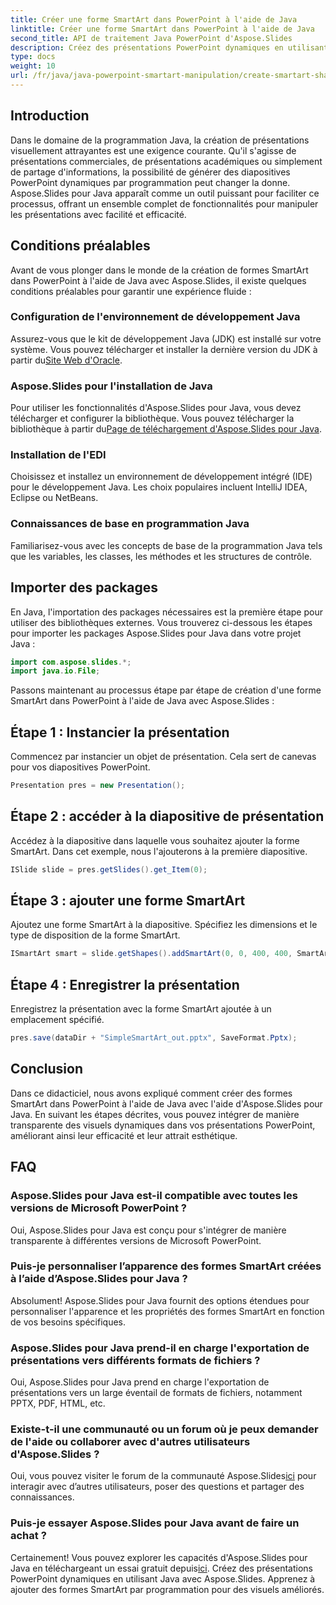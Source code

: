 ```yaml
---
title: Créer une forme SmartArt dans PowerPoint à l'aide de Java
linktitle: Créer une forme SmartArt dans PowerPoint à l'aide de Java
second_title: API de traitement Java PowerPoint d'Aspose.Slides
description: Créez des présentations PowerPoint dynamiques en utilisant Java avec Aspose.Slides. Apprenez à ajouter des formes SmartArt par programmation pour des visuels améliorés.
type: docs
weight: 10
url: /fr/java/java-powerpoint-smartart-manipulation/create-smartart-shape-powerpoint-java/
---
```

## Introduction
Dans le domaine de la programmation Java, la création de présentations visuellement attrayantes est une exigence courante. Qu'il s'agisse de présentations commerciales, de présentations académiques ou simplement de partage d'informations, la possibilité de générer des diapositives PowerPoint dynamiques par programmation peut changer la donne. Aspose.Slides pour Java apparaît comme un outil puissant pour faciliter ce processus, offrant un ensemble complet de fonctionnalités pour manipuler les présentations avec facilité et efficacité.
## Conditions préalables
Avant de vous plonger dans le monde de la création de formes SmartArt dans PowerPoint à l'aide de Java avec Aspose.Slides, il existe quelques conditions préalables pour garantir une expérience fluide :
### Configuration de l'environnement de développement Java
 Assurez-vous que le kit de développement Java (JDK) est installé sur votre système. Vous pouvez télécharger et installer la dernière version du JDK à partir du[Site Web d'Oracle](https://www.oracle.com/java/technologies/javase-downloads.html).
### Aspose.Slides pour l'installation de Java
 Pour utiliser les fonctionnalités d'Aspose.Slides pour Java, vous devez télécharger et configurer la bibliothèque. Vous pouvez télécharger la bibliothèque à partir du[Page de téléchargement d'Aspose.Slides pour Java](https://releases.aspose.com/slides/java/).
### Installation de l'EDI
Choisissez et installez un environnement de développement intégré (IDE) pour le développement Java. Les choix populaires incluent IntelliJ IDEA, Eclipse ou NetBeans.
### Connaissances de base en programmation Java
Familiarisez-vous avec les concepts de base de la programmation Java tels que les variables, les classes, les méthodes et les structures de contrôle.

## Importer des packages
En Java, l'importation des packages nécessaires est la première étape pour utiliser des bibliothèques externes. Vous trouverez ci-dessous les étapes pour importer les packages Aspose.Slides pour Java dans votre projet Java :

```java
import com.aspose.slides.*;
import java.io.File;
```
Passons maintenant au processus étape par étape de création d'une forme SmartArt dans PowerPoint à l'aide de Java avec Aspose.Slides :
## Étape 1 : Instancier la présentation
Commencez par instancier un objet de présentation. Cela sert de canevas pour vos diapositives PowerPoint.
```java
Presentation pres = new Presentation();
```
## Étape 2 : accéder à la diapositive de présentation
Accédez à la diapositive dans laquelle vous souhaitez ajouter la forme SmartArt. Dans cet exemple, nous l'ajouterons à la première diapositive.
```java
ISlide slide = pres.getSlides().get_Item(0);
```
## Étape 3 : ajouter une forme SmartArt
Ajoutez une forme SmartArt à la diapositive. Spécifiez les dimensions et le type de disposition de la forme SmartArt.
```java
ISmartArt smart = slide.getShapes().addSmartArt(0, 0, 400, 400, SmartArtLayoutType.BasicBlockList);
```
## Étape 4 : Enregistrer la présentation
Enregistrez la présentation avec la forme SmartArt ajoutée à un emplacement spécifié.
```java
pres.save(dataDir + "SimpleSmartArt_out.pptx", SaveFormat.Pptx);
```

## Conclusion
Dans ce didacticiel, nous avons expliqué comment créer des formes SmartArt dans PowerPoint à l'aide de Java avec l'aide d'Aspose.Slides pour Java. En suivant les étapes décrites, vous pouvez intégrer de manière transparente des visuels dynamiques dans vos présentations PowerPoint, améliorant ainsi leur efficacité et leur attrait esthétique.
## FAQ
### Aspose.Slides pour Java est-il compatible avec toutes les versions de Microsoft PowerPoint ?
Oui, Aspose.Slides pour Java est conçu pour s'intégrer de manière transparente à différentes versions de Microsoft PowerPoint.
### Puis-je personnaliser l’apparence des formes SmartArt créées à l’aide d’Aspose.Slides pour Java ?
Absolument! Aspose.Slides pour Java fournit des options étendues pour personnaliser l'apparence et les propriétés des formes SmartArt en fonction de vos besoins spécifiques.
### Aspose.Slides pour Java prend-il en charge l'exportation de présentations vers différents formats de fichiers ?
Oui, Aspose.Slides pour Java prend en charge l'exportation de présentations vers un large éventail de formats de fichiers, notamment PPTX, PDF, HTML, etc.
### Existe-t-il une communauté ou un forum où je peux demander de l'aide ou collaborer avec d'autres utilisateurs d'Aspose.Slides ?
 Oui, vous pouvez visiter le forum de la communauté Aspose.Slides[ici](https://forum.aspose.com/c/slides/11) pour interagir avec d’autres utilisateurs, poser des questions et partager des connaissances.
### Puis-je essayer Aspose.Slides pour Java avant de faire un achat ?
 Certainement! Vous pouvez explorer les capacités d'Aspose.Slides pour Java en téléchargeant un essai gratuit depuis[ici](https://releases.aspose.com/).
Créez des présentations PowerPoint dynamiques en utilisant Java avec Aspose.Slides. Apprenez à ajouter des formes SmartArt par programmation pour des visuels améliorés.
